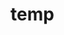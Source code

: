 # temp









































































































































































































































































































































